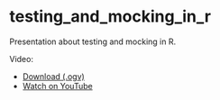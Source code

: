 # testing_and_mocking_in_r

Presentation about testing and mocking in R.

Video:

 * [Download (.ogv)](http://richelbilderbeek.nl/testing_and_mocking_with_r.ogv)
 * [Watch on YouTube](https://youtu.be/MgK_iFxnpVE)
